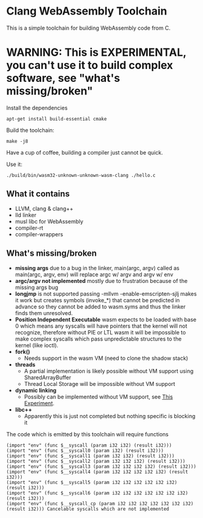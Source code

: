 # Clang WebAssembly Toolchain

This is a simple toolchain for building WebAssembly code from C.

# WARNING: This is EXPERIMENTAL, you can't use it to build complex software, see "what's missing/broken"

Install the dependencies

    apt-get install build-essential cmake

Build the toolchain:

    make -j8

Have a cup of coffee, building a compiler just cannot be quick.

Use it:

    ./build/bin/wasm32-unknown-unknown-wasm-clang ./hello.c

## What it contains

* LLVM, clang & clang++
* lld linker
* musl libc for WebAssembly
* compiler-rt
* compiler-wrappers

## What's missing/broken

* **missing args** due to a bug in the linker, main(argc, argv) called as main(argc, argv, env) will
replace argc w/ argv and argv w/ env
* **argc/argv not implemented** mostly due to frustration because of the missing args bug
* **longjmp** is not supported passing -mllvm -enable-emscripten-sjlj makes it work but creates symbols
(invoke_*) that cannot be predicted in advance so they cannot be added to wasm.syms and thus the linker
finds them unresolved.
* **Position Independent Executable** wasm expects to be loaded with base 0 which means any syscalls
will have pointers that the kernel will not recognize, therefore without PIE or LTL wasm it will be
impossible to make complex syscalls which pass unpredictable structures to the kernel (like ioctl).
* **fork()**
  * Needs support in the wasm VM (need to clone the shadow stack)
* **threads**
  * A partial implementation is likely possible without VM support using SharedArrayBuffer
  * Thread Local Storage will be impossible without VM support
* **dynamic linking**
  * Possibly can be implemented without VM support, see [This Experiment](https://github.com/jfbastien/musl).
* **libc++**
  * Apparently this is just not completed but nothing specific is blocking it

The code which is emitted by this toolchain will require functions 

    (import "env" (func $__syscall (param i32 i32) (result i32)))
    (import "env" (func $__syscall0 (param i32) (result i32)))
    (import "env" (func $__syscall1 (param i32 i32) (result i32)))
    (import "env" (func $__syscall2 (param i32 i32 i32) (result i32)))
    (import "env" (func $__syscall3 (param i32 i32 i32 i32) (result i32)))
    (import "env" (func $__syscall4 (param i32 i32 i32 i32 i32) (result i32)))
    (import "env" (func $__syscall5 (param i32 i32 i32 i32 i32 i32) (result i32)))
    (import "env" (func $__syscall6 (param i32 i32 i32 i32 i32 i32 i32) (result i32)))
    (import "env" (func $__syscall_cp (param i32 i32 i32 i32 i32 i32 i32) (result i32))) Cancelable syscalls which are not implemented


